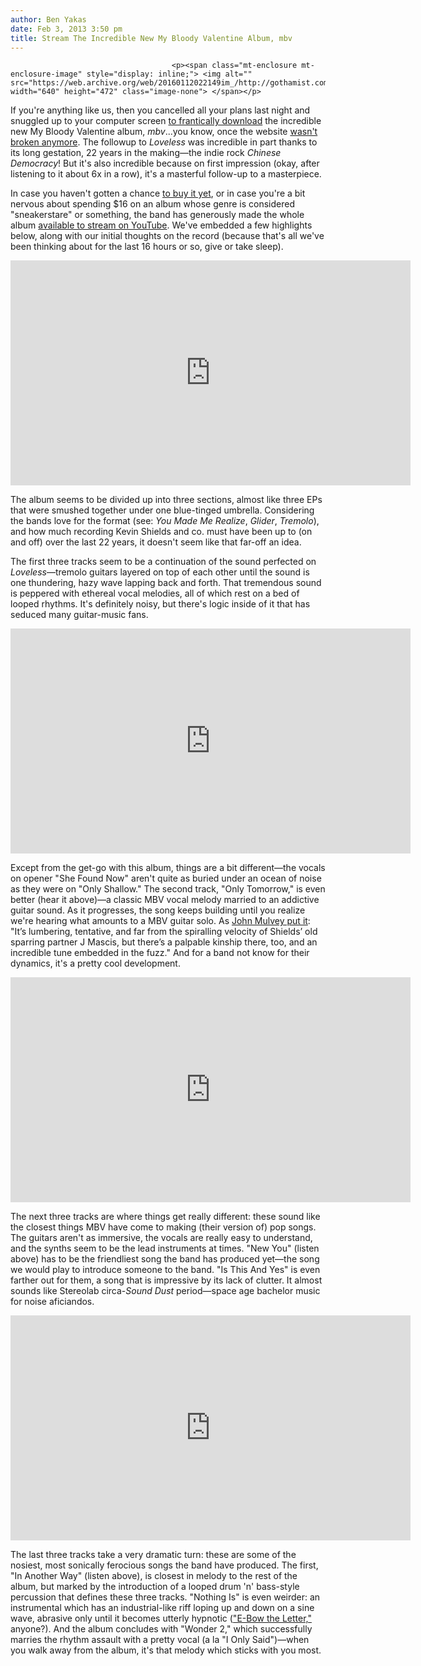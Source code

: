 ```yaml
---
author: Ben Yakas
date: Feb 3, 2013 3:50 pm
title: Stream The Incredible New My Bloody Valentine Album, mbv
---
```


	
										<p><span class="mt-enclosure mt-enclosure-image" style="display: inline;"> <img alt="" src="https://web.archive.org/web/20160112022149im_/http://gothamist.com/upload/2013/02/2213mbv2.jpg" width="640" height="472" class="image-none"> </span></p>

<p>If you&apos;re anything like us, then you cancelled all your plans last night and snuggled up to your computer screen <a href="https://web.archive.org/web/20160112022149/http://gothamist.com/2013/02/02/lovefull_my_bloody_valentine_releas.php">to frantically download</a> the incredible new My Bloody Valentine album, <em>mbv</em>...you know, once the website <a href="https://web.archive.org/web/20160112022149/http://dcist.com/2013/02/white_house_petition_prompted_by_do.php">wasn&apos;t broken anymore</a>. The followup to <em>Loveless</em> was incredible in part thanks to its long gestation, 22 years in the making&#x2014;the indie rock <em>Chinese Democracy</em>! But it&apos;s also incredible because on first impression (okay, after listening to it about 6x in a row), it&apos;s a masterful follow-up to a masterpiece. </p>

<p>In case you haven&apos;t gotten a chance <a href="https://web.archive.org/web/20160112022149/http://www.mybloodyvalentine.org/">to buy it yet</a>, or in case you&apos;re a bit nervous about spending $16 on an album whose genre is considered &quot;sneakerstare&quot; or something, the band has generously made the whole album <a href="https://web.archive.org/web/20160112022149/https://www.youtube.com/user/TheOfficialMBV">available to stream on YouTube</a>. We&apos;ve embedded a few highlights below, along with our initial thoughts on the record (because that&apos;s all we&apos;ve been thinking about for the last 16 hours or so, give or take sleep).</p>

<p><iframe width="640" height="360" src="https://web.archive.org/web/20160112022149if_/http://www.youtube.com/embed/rBKjhgHGVZs" frameborder="0" allowfullscreen></iframe></p>

<p>The album seems to be divided up into three sections, almost like three EPs that were smushed together under one blue-tinged umbrella. Considering the bands love for the format (see: <em>You Made Me Realize</em>, <em>Glider</em>, <em>Tremolo</em>), and how much recording Kevin Shields and co. must have been up to (on and off) over the last 22 years, it doesn&apos;t seem like that far-off an idea. </p>

<p>The first three tracks seem to be a continuation of the sound perfected on <em>Loveless</em>&#x2014;tremolo guitars layered on top of each other until the sound is one thundering, hazy wave lapping back and forth. That tremendous sound is peppered with ethereal vocal melodies, all of which rest on a bed of looped rhythms. It&apos;s definitely noisy, but there&apos;s logic inside of it that has seduced many guitar-music fans. </p>

<p><iframe width="640" height="360" src="https://web.archive.org/web/20160112022149if_/http://www.youtube.com/embed/y2FQ3ih0MoE" frameborder="0" allowfullscreen></iframe></p>

<p>Except from the get-go with this album, things are a bit different&#x2014;the vocals on opener &quot;She Found Now&quot; aren&apos;t quite as buried under an ocean of noise as they were on &quot;Only Shallow.&quot; The second track, &quot;Only Tomorrow,&quot; is even better (hear it above)&#x2014;a classic MBV vocal melody married to an addictive guitar sound. As it progresses, the song keeps building until you realize we&apos;re hearing what amounts to a MBV guitar solo. As <a href="https://web.archive.org/web/20160112022149/http://www.uncut.co.uk/blog/wild-mercury-sound/my-bloody-valentine-mbv-a-first-couple-of-listens-1">John Mulvey put it</a>: &quot;It&#x2019;s lumbering, tentative, and far from the spiralling velocity of Shields&#x2019; old sparring partner J Mascis, but there&#x2019;s a palpable kinship there, too, and an incredible tune embedded in the fuzz.&quot; And for a band not know for their dynamics, it&apos;s a pretty cool development.</p>

<p><iframe width="640" height="360" src="https://web.archive.org/web/20160112022149if_/http://www.youtube.com/embed/VpoOjoiYcWY" frameborder="0" allowfullscreen></iframe></p>

<p>The next three tracks are where things get really different: these sound like the closest things MBV have come to making (their version of) pop songs. The guitars aren&apos;t as immersive, the vocals are really easy to understand, and the synths seem to be the lead instruments at times. &quot;New You&quot; (listen above) has to be the friendliest song the band has produced yet&#x2014;the song we would play to introduce someone to the band. &quot;Is This And Yes&quot; is even farther out for them, a song that is impressive by its lack of clutter. It almost sounds like Stereolab circa-<em>Sound Dust</em> period&#x2014;space age bachelor music for noise aficiandos.</p>

<p><iframe width="640" height="360" src="https://web.archive.org/web/20160112022149if_/http://www.youtube.com/embed/6oXJus1ajIU" frameborder="0" allowfullscreen></iframe></p>

<p>The last three tracks take a very dramatic turn: these are some of the nosiest, most sonically ferocious songs the band have produced. The first, &quot;In Another Way&quot; (listen above), is closest in melody to the rest of the album, but marked by the introduction of a looped drum &apos;n&apos; bass-style percussion that defines these three tracks. &quot;Nothing Is&quot; is even weirder: an instrumental which has an industrial-like riff loping up and down on a sine wave, abrasive only until it becomes utterly hypnotic (<a href="https://web.archive.org/web/20160112022149/http://www.youtube.com/watch?v=5cnIQHJ169s">&quot;E-Bow the Letter,&quot;</a> anyone?). And the album concludes with &quot;Wonder 2,&quot; which successfully marries the rhythm assault with a pretty vocal (a la &quot;I Only Said&quot;)&#x2014;when you walk away from the album, it&apos;s that melody which sticks with you most.</p>					
										
									
				